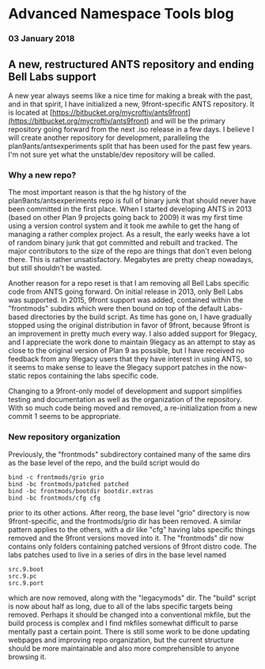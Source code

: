 # Advanced Namespace Tools blog 

### 03 January 2018

## A new, restructured ANTS repository and ending Bell Labs support

A new year always seems like a nice time for making a break with the past, and in that spirit, I have initialized a new, 9front-specific ANTS repository. It is located at [https://bitbucket.org/mycroftiv/ants9front](https://bitbucket.org/mycroftiv/ants9front) and will be the primary repository going forward from the next .iso release in a few days. I believe I will create another repository for development, paralleling the plan9ants/antsexperiments split that has been used for the past few years. I'm not sure yet what the unstable/dev repository will be called.

### Why a new repo?

The most important reason is that the hg history of the plan9ants/antsexperiments repo is full of binary junk that should never have been committed in the first place. When I started developing ANTS in 2013 (based on other Plan 9 projects going back to 2009) it was my first time using a version control system and it took me awhile to get the hang of managing a rather complex project. As a result, the early weeks have a lot of random binary junk that got committed and rebuilt and tracked. The major contributors to the size of the repo are things that don't even belong there. This is rather unsatisfactory. Megabytes are pretty cheap nowadays, but still shouldn't be wasted.

Another reason for a repo reset is that I am removing all Bell Labs specific code from ANTS going forward. On initial release in 2013, only Bell Labs was supported. In 2015, 9front support was added, contained within the "frontmods" subdirs which were then bound on top of the default Labs-based directories by the build script. As time has gone on, I have gradually stopped using the original distribution in favor of 9front, because 9front is an improvement in pretty much every way. I also added support for 9legacy, and I appreciate the work done to maintain 9legacy as an attempt to stay as close to the original version of Plan 9 as possible, but I have received no feedback from any 9legacy users that they have interest in using ANTS, so it seems to make sense to leave the 9legacy support patches in the now-static repos containing the labs specific code.

Changing to a 9front-only model of development and support simplifies testing and documentation as well as the organization of the repository. With so much code being moved and removed, a re-initialization from a new commit 1 seems to be appropriate.

### New repository organization

Previously, the "frontmods" subdirectory contained many of the same dirs as the base level of the repo, and the build script would do

	bind -c frontmods/grio grio
	bind -bc frontmods/patched patched
	bind -bc frontmods/bootdir bootdir.extras
	bind -bc frontmods/cfg cfg

prior to its other actions. After reorg, the base level "grio" directory is now 9front-specific, and the frontmods/grio dir has been removed. A similar pattern applies to the others, with a dir like "cfg" having labs specific things removed and the 9front versions moved into it. The "frontmods" dir now contains only folders containing patched versions of 9front distro code. The labs patches used to live in a series of dirs in the base level named

	src.9.boot
	src.9.pc
	src.9.port

which are now removed, along with the "legacymods" dir. The "build" script is now about half as long, due to all of the labs specific targets being removed. Perhaps it should be changed into a conventional mkfile, but the build process is complex and I find mkfiles somewhat difficult to parse mentally past a certain point. There is still some work to be done updating webpages and improving repo organization, but the current structure should be more maintainable and also more comprehensible to anyone browsing it.
